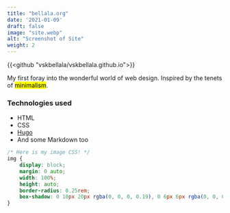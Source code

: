 ```yaml
---
title: "bellala.org"
date: '2021-01-09'
draft: false
image: "site.webp"
alt: "Screenshot of Site"
weight: 2
---
```

{{<github "vskbellala/vskbellala.github.io">}}

My first foray into the wonderful world of web design. Inspired by the tenets of <mark>minimalism</mark>.

### Technologies used

- HTML
- CSS
- [Hugo](https://gohugo.io/)
- And some Markdown too

```css
/* Here is my image CSS! */
img {
    display: block;
    margin: 0 auto;
    width: 100%;
    height: auto;
    border-radius: 0.25rem;
    box-shadow: 0 10px 20px rgba(0, 0, 0, 0.19), 0 6px 6px rgba(0, 0, 0, 0.23);
}
```
